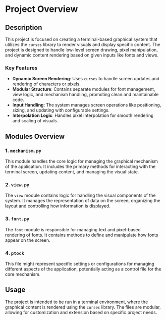 
# Project Overview

## Description

This project is focused on creating a terminal-based graphical system that utilizes the `curses` library to render visuals and display specific content. The project is designed to handle low-level screen drawing, pixel manipulation, and dynamic content rendering based on given inputs like fonts and views.

### Key Features

- **Dynamic Screen Rendering**: Uses `curses` to handle screen updates and rendering of characters or pixels.
- **Modular Structure**: Contains separate modules for font management, view logic, and mechanism handling, promoting clean and maintainable code.
- **Input Handling**: The system manages screen operations like positioning, sizing, and updating with configurable settings.
- **Interpolation Logic**: Handles pixel interpolation for smooth rendering and scaling of visuals.
  
## Modules Overview

### 1. `mechanism.py`

This module handles the core logic for managing the graphical mechanism of the application. It includes the primary methods for interacting with the terminal screen, updating content, and managing the visual state.

### 2. `view.py`

The `view` module contains logic for handling the visual components of the system. It manages the representation of data on the screen, organizing the layout and controlling how information is displayed.

### 3. `font.py`

The `font` module is responsible for managing text and pixel-based rendering of fonts. It contains methods to define and manipulate how fonts appear on the screen.

### 4. `ptock`

This file might represent specific settings or configurations for managing different aspects of the application, potentially acting as a control file for the core mechanism.

## Usage

The project is intended to be run in a terminal environment, where the graphical content is rendered using the `curses` library. The files are modular, allowing for customization and extension based on specific project needs.
